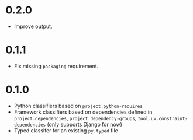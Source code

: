 # 0.2.0

- Improve output.

# 0.1.1

- Fix missing `packaging` requirement.

# 0.1.0

- Python classifiers based on `project.python-requires`
- Framework classifiers based on dependencies defined in `project.dependencies`, `project.dependency-groups`, `tool.uv.constraint-dependencies` (only supports Django for now)
- Typed classifer for an existing `py.typed` file
